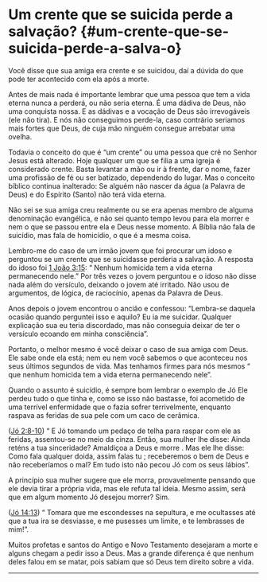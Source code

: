 # Um crente que se suicida perde a salvação? {#um-crente-que-se-suicida-perde-a-salva-o}

Você disse que sua amiga era crente e se suicidou, daí a dúvida do que pode ter acontecido com ela após a morte.

Antes de mais nada é importante lembrar que uma pessoa que tem a vida eterna nunca a perderá, ou não seria eterna. É uma dádiva de Deus, não uma conquista nossa. E as dádivas e a vocação de Deus são irrevogáveis (ele não tira). E nós não conseguimos perde-la, caso contrário seriamos mais fortes que Deus, de cuja mão ninguém consegue arrebatar uma ovelha.

Todavia o conceito do que é “um crente” ou uma pessoa que crê no Senhor Jesus está alterado. Hoje qualquer um que se filia a uma igreja é considerado crente. Basta levantar a mão ou ir à frente, dar o nome, fazer uma profissão de fé ou ser batizado, dependendo do lugar. Mas o conceito bíblico continua inalterado: Se alguém não nascer da água (a Palavra de Deus) e do Espírito (Santo) não terá vida eterna.

Não sei se sua amiga creu realmente ou se era apenas membro de alguma denominação evangélica, e não sei quanto tempo levou para ela morrer e nem o que se passou entre ela e Deus nesse momento. A Bíblia não fala de suicídio, mas fala de homicídio, o que é a mesma coisa.

Lembro-me do caso de um irmão jovem que foi procurar um idoso e perguntou se um crente que se suicidasse perderia a salvação. A resposta do idoso foi [1 João 3:15](http://bibliaonline.com.br/acf/1jo/3/15): “ Nenhum homicida tem a vida eterna permanecendo nele.” Por três vezes o jovem perguntou e o idoso não disse nada além do versículo, deixando o jovem até irritado. Não usou de argumentos, de lógica, de raciocínio, apenas da Palavra de Deus.

Anos depois o jovem encontrou o ancião e confessou: “Lembra-se daquela ocasião quando perguntei isso e aquilo? Eu ia me suicidar. Qualquer explicação sua eu teria discordado, mas não conseguia deixar de ter o versículo ecoando em minha consciência”.

Portanto, o melhor mesmo é você deixar o caso de sua amiga com Deus. Ele sabe onde ela está; nem eu nem você sabemos o que aconteceu nos seus últimos segundos de vida. Mas tenhamos firmes para nós mesmos “ que nenhum homicida tem a vida eterna permanecendo nele”.

Quando o assunto é suicídio, é sempre bom lembrar o exemplo de Jó Ele perdeu tudo o que tinha e, como se isso não bastasse, foi acometido de uma terrível enfermidade que o fazia sofrer terrivelmente, enquanto raspava as feridas de sua pele com um caco de cerâmica.

([Jó 2:8-10](http://bibliaonline.com.br/acf/jó/2/8-10)) “ E Jó tomando um pedaço de telha para raspar com ele as feridas, assentou-se no meio da cinza. Então, sua mulher lhe disse: Ainda reténs a tua sinceridade? Amaldiçoa a Deus e morre . Mas ele lhe disse: Como fala qualquer doida, assim falas tu ; receberemos o bem de Deus e não receberíamos o mal? Em tudo isto não pecou Jó com os seus lábios”.

A princípio sua mulher sugere que ele morra, provavelmente pensando que ele devia tirar a própria vida, mas ele refuta tal ideia. Mesmo assim, será que em algum momento Jó desejou morrer? Sim.

([Jó 14:13](http://bibliaonline.com.br/acf/jó/14/13)) “ Tomara que me escondesses na sepultura, e me ocultasses até que a tua ira se desviasse, e me pusesses um limite, e te lembrasses de mim!”.

Muitos profetas e santos do Antigo e Novo Testamento desejaram a morte e alguns chegam a pedir isso a Deus. Mas a grande diferença é que nenhum deles falou em se matar, pois sabiam que só Deus tem direito sobre a vida.

*****